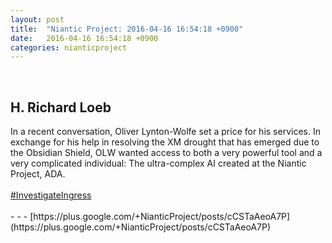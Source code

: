 ```yaml
---
layout: post
title:  "Niantic Project: 2016-04-16 16:54:18 +0900"
date:   2016-04-16 16:54:18 +0900
categories: nianticproject
---
```

<div class="shared"><br /><h2>H. Richard Loeb</h2>In a recent conversation, Oliver Lynton-Wolfe set a price for his services. In exchange for his help in resolving the XM drought that has emerged due to the Obsidian Shield, OLW wanted access to both a very powerful tool and a very complicated individual: The ultra-complex AI created at the Niantic Project, ADA.<br /><br /><a rel="nofollow" class="ot-hashtag" href="https://plus.google.com/s/%23InvestigateIngress">#InvestigateIngress</a><br /><br /></div>
- - -
[https://plus.google.com/+NianticProject/posts/cCSTaAeoA7P](https://plus.google.com/+NianticProject/posts/cCSTaAeoA7P)
